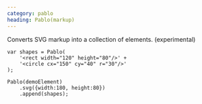 ```yaml
--- 
category: pablo
heading: Pablo(markup)
---
```



Converts SVG markup into a collection of elements. (experimental)

    var shapes = Pablo(
        '<rect width="120" height="80"/>' + 
        '<circle cx="150" cy="40" r="30"/>'
    );
    
    Pablo(demoElement)
        .svg({width:180, height:80})
        .append(shapes);

